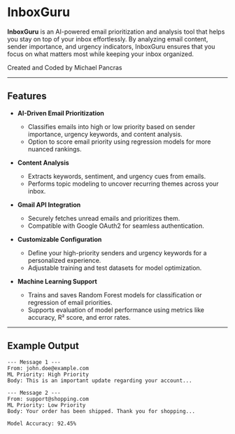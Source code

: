 # InboxGuru 

**InboxGuru** is an AI-powered email prioritization and analysis tool that helps you stay on top of your inbox effortlessly. By analyzing email content, sender importance, and urgency indicators, InboxGuru ensures that you focus on what matters most while keeping your inbox organized.

Created and Coded by Michael Pancras

---

## Features  

- **AI-Driven Email Prioritization**  
   - Classifies emails into high or low priority based on sender importance, urgency keywords, and content analysis.  
   - Option to score email priority using regression models for more nuanced rankings.  

- **Content Analysis**  
   - Extracts keywords, sentiment, and urgency cues from emails.  
   - Performs topic modeling to uncover recurring themes across your inbox.  

- **Gmail API Integration**  
   - Securely fetches unread emails and prioritizes them.  
   - Compatible with Google OAuth2 for seamless authentication.  

- **Customizable Configuration**  
   - Define your high-priority senders and urgency keywords for a personalized experience.  
   - Adjustable training and test datasets for model optimization.  

- **Machine Learning Support**  
   - Trains and saves Random Forest models for classification or regression of email priorities.  
   - Supports evaluation of model performance using metrics like accuracy, R² score, and error rates.  

---

## Example Output  

```plaintext
--- Message 1 ---
From: john.doe@example.com
ML Priority: High Priority
Body: This is an important update regarding your account...

--- Message 2 ---
From: support@shopping.com
ML Priority: Low Priority
Body: Your order has been shipped. Thank you for shopping...

Model Accuracy: 92.45%
